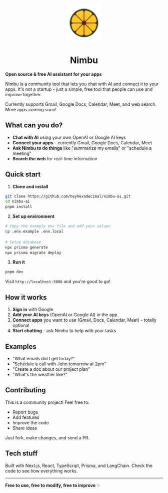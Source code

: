 <div align="center">
  <img src="public/logo.png" alt="Nimbu AI" width="120" height="120">
  <h1>Nimbu</h1>
</div>

**Open source & free AI assistant for your apps**

Nimbu is a community tool that lets you chat with AI and connect it to your apps. It's not a startup - just a simple, free tool that people can use and improve together.

Currently supports Gmail, Google Docs, Calendar, Meet, and web search. More apps coming soon!

## What can you do?

- **Chat with AI** using your own OpenAI or Google AI keys
- **Connect your apps** - currently Gmail, Google Docs, Calendar, Meet
- **Ask Nimbu to do things** like "summarize my emails" or "schedule a meeting"
- **Search the web** for real-time information

## Quick start

1. **Clone and install**
```bash
git clone https://github.com/heyhexadecimal/nimbu-ai.git
cd nimbu-ai
pnpm install
```

2. **Set up environment**
```bash
# Copy the example env file and add your values
cp .env.example .env.local

# Setup database
npx prisma generate
npx prisma migrate deploy
```

3. **Run it**
```bash
pnpm dev
```

Visit `http://localhost:3000` and you're good to go!

## How it works

1. **Sign in** with Google
2. **Add your AI keys** (OpenAI or Google AI) in the app
3. **Connect apps** you want to use (Gmail, Docs, Calendar, Meet) - totally optional
4. **Start chatting** - ask Nimbu to help with your tasks

## Examples

- "What emails did I get today?"
- "Schedule a call with John tomorrow at 2pm"
- "Create a doc about our project plan"
- "What's the weather like?"

## Contributing

This is a community project! Feel free to:
- Report bugs
- Add features
- Improve the code
- Share ideas

Just fork, make changes, and send a PR.

## Tech stuff

Built with Next.js, React, TypeScript, Prisma, and LangChain. Check the code to see how everything works.

---

**Free to use, free to modify, free to improve** ✨